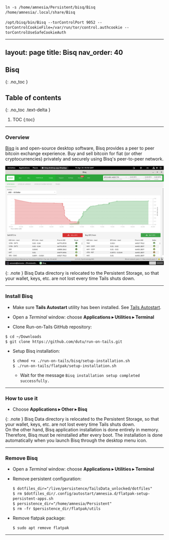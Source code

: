 

```shell
ln -s /home/amnesia/Persistent/bisq/Bisq /home/amnesia/.local/share/Bisq

/opt/bisq/bin/Bisq --torControlPort 9052 --torControlCookieFile=/var/run/tor/control.authcookie --torControlUseSafeCookieAuth
```


---
layout: page
title: Bisq
nav_order: 40
---

## Bisq
{: .no_toc }

## Table of contents
{: .no_toc .text-delta }

1. TOC
   {:toc}

---
### Overview

[Bisq] is and open-source desktop software, Bisq provides a peer to peer bitcoin exchange experience. Buy and sell bitcoin for fiat (or other cryptocurrencies) privately and securely using Bisq's peer-to-peer network.

![bisq.png](bisq.png)

{: .note }
Bisq Data directory is relocated to the Persistent Storage, so that your wallet, keys, etc. are not lost every time Tails shuts down.  


---
### Install Bisq

* Make sure **Tails Autostart** utility has been installed. See [Tails Autostart].


* Open a _Terminal_ window:  choose **Applications ▸ Utilities ▸ Terminal**


* Clone Run-on-Tails GitHub repository:
```shell
$ cd ~/Downloads
$ git clone https://github.com/dutu/run-on-tails.git
```


* Setup Bisq installation:
  ```shell
  $ chmod +x ./run-on-tails/bisq/setup-installation.sh 
  $ ./run-on-tails/flatpak/setup-installation.sh 
  ```
  * Wait for the message `Bisq installation setup completed successfully.`


---
### How to use it

  * Choose **Applications ▸ Other ▸ Bisq**

  {: .note }
  Bisq Data directory is relocated to the Persistent Storage, so that your wallet, keys, etc. are not lost every time Tails shuts down.  
  On the other hand, Bisq application installation is done entirely in memory. Therefore, Bisq must be reinstalled after every boot.
  The installation is done automatically when you launch Bisq through the desktop menu icon.

---
### Remove Bisq

* Open a _Terminal_ window:  choose **Applications ▸ Utilities ▸ Terminal**


* Remove persistent configuration:
  ```shell
  $ dotfiles_dir="/live/persistence/TailsData_unlocked/dotfiles"
  $ rm $dotfiles_dir/.config/autostart/amnesia.d/flatpak-setup-persistent-apps.sh
  $ persistence_dir="/home/amnesia/Persistent"
  $ rm -fr $persistence_dir/flatpak/utils 
  ```

* Remove flatpak package:
  ```shell
  $ sudo apt remove flatpak
  ```

---
[Bisq]: https://bisq.network/
[Tails Autostart]: ../tails-autostart/tails-autostart.html
